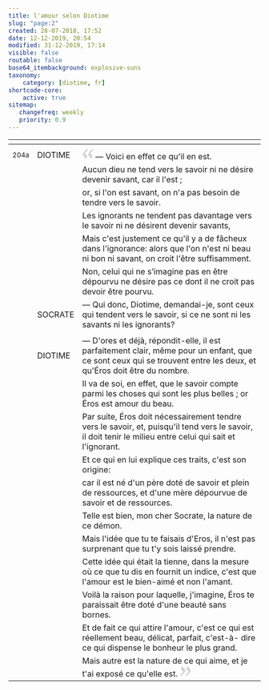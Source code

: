 ```yaml
---
title: l'amour selon Diotime
slug: "page:2"
created: 28-07-2018, 17:52
date: 12-12-2019, 20:54
modified: 31-12-2019, 17:14
visible: false
routable: false
base64_itembackground: explosive-suns
taxonomy:
    category: [diotime, fr]
shortcode-core:
    active: true
sitemap:
   changefreq: weekly
   priority: 0.9
---
```


<div id="translation-text-rousi" markdown="1">

| <span hidden>hidden</span> | <span hidden>hidden</span> | <span hidden>hidden</span> |
| - | - | - |
|  | <span hidden>hidden</span> | <span hidden>hidden</span> |
| <sup>204a</sup> | DIOTIME |  <span><svg xmlns="http://www.w3.org/2000/svg" width="22px" height="22px" viewBox="0 0 78 78" fill="lightgrey" opacity="1"><path d="M76.5 9.0009L57.0898 32.605c-.88226 1.10283-.88226 1.54397-.88226 1.76454 0 1.10286 1.76455 3.30857 2.8674 4.632l13.0167 14.99877L61.50123 74.9545 50.4727 59.51456c-2.87047-3.97028-10.80793-15.88413-10.80793-19.19267 0-1.76458.6617-2.4263 6.6171-9.7051C60.8395 12.74754 63.04522 10.98297 70.98575 3.0455L76.5 9.00092zm-38.16172 0L18.9281 32.605c-.88228 1.10283-.88228 1.54397-.88228 1.76454 0 1.10286 1.76457 3.30857 2.86742 4.632L33.92688 54.0003 23.3395 74.9545 12.30793 59.51456C9.44053 55.54428 1.5 43.63043 1.5 40.3219c0-1.76458.6617-2.4263 6.6171-9.7051C22.67475 12.74754 24.88043 10.98297 32.82097 3.0455l5.51732 5.9554z"/></svg></span> — Voici en effet ce qu'il en est. |
|  |  | Aucun dieu ne tend vers le savoir ni ne désire devenir savant, car il l'est ; |
|  |  | or, si l'on est savant, on n'a pas besoin de tendre vers le savoir. |
|  |  | Les ignorants ne tendent pas davantage vers le savoir ni ne désirent devenir savants, |
|  |  | Mais c'est justement ce qu'il y a de fâcheux dans l'ignorance: alors que l'on n'est ni beau ni bon ni savant, on croit l'être suffisamment. |
|  |  | Non, celui qui ne s’imagine pas en être dépourvu ne désire pas ce dont il ne croit pas devoir être pourvu. |
|  | SOCRATE |  — Qui donc, Diotime, demandai-je, sont ceux qui tendent vers le savoir, si ce ne sont ni les savants ni les ignorants? |
|  |  |  |
|  | DIOTIME |  — D'ores et déjà, répondit-elle, il est parfaitement clair, même pour un enfant, que ce sont ceux qui se trouvent entre les deux, et qu'Éros doit être du nombre. |
|  |  | Il va de soi, en effet, que le savoir compte parmi les choses qui sont les plus belles ; or Éros est amour du beau. |
|  |  | Par suite, Éros doit nécessairement tendre vers le savoir, et, puisqu'il tend vers le savoir, il doit tenir le milieu entre celui qui sait et l'ignorant. |
|  |  | Et ce qui en lui explique ces traits, c'est son origine: |
|  |  | car il est né d'un père doté de savoir et plein de ressources, et d'une mère dépourvue de savoir et de ressources. |
|  |  | Telle est bien, mon cher Socrate, la nature de ce démon. |
|  |  | Mais l'idée que tu te faisais d'Eros, il n'est pas surprenant que tu t'y sois laissé prendre. |
|  |  | Cette idée qui était la tienne, dans la mesure où ce que tu dis en fournit un indice, c'est que l'amour est le bien-aimé et non l'amant. |
|  |  | Voilà la raison pour laquelle, j'imagine, Éros te paraissait être doté d'une beauté sans bornes. |
|  |  | Et de fait ce qui attire l'amour, c'est ce qui est réellement beau, délicat, parfait, c'est-à- dire ce qui dispense le bonheur le plus grand. |
|  |  | Mais autre est la nature de ce qui aime, et je t'ai exposé ce qu'elle est. <span><svg xmlns="http://www.w3.org/2000/svg" width="22px" height="22px" viewBox="0 0 78 78" fill="lightgrey" opacity="1"><path d="M1.5 68.9991L20.9102 45.395c.88226-1.10283.88226-1.54397.88226-1.76454 0-1.10286-1.76455-3.30857-2.8674-4.632L5.90836 23.9997 16.49877 3.0455 27.5273 18.48544c2.87047 3.97028 10.80793 15.88413 10.80793 19.19267 0 1.76458-.6617 2.4263-6.6171 9.7051C17.1605 65.25246 14.95478 67.01703 7.01425 74.9545L1.5 68.99908zm38.16172 0L59.0719 45.395c.88228-1.10283.88228-1.54397.88228-1.76454 0-1.10286-1.76457-3.30857-2.86742-4.632L44.07312 23.9997 54.6605 3.0455l11.03157 15.43992C68.55947 22.45572 76.5 34.36957 76.5 37.6781c0 1.76458-.6617 2.4263-6.6171 9.7051C55.32526 65.25246 53.11957 67.01703 45.17904 74.9545l-5.51732-5.9554z"/></svg></span> |

</div>